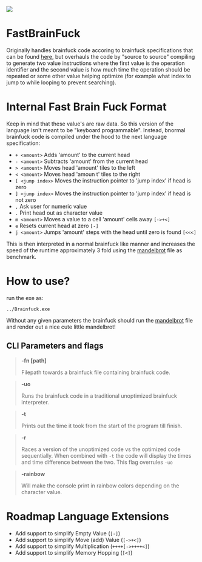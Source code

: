 ![](https://i.imgur.com/8MCFLt9.jpg)

# FastBrainFuck
Originally handles brainfuck code accoring to brainfuck specifications that can be found [here](https://github.com/brain-lang/brainfuck/blob/master/brainfuck.md), but overhauls the code by "source to source" compiling to generate two value instructions where the first value is the operation identifier and the second value is how much time the operation should be repeated or some other value helping optimize (for example what index to jump to while looping to prevent searching). 

# Internal Fast Brain Fuck Format

Keep in mind that these value's are raw data. So this version of the language isn't meant to be "keyboard programmable". Instead, bnormal brainfuck code is compiled under the hood to the next language specification:
- `+ <amount>` Adds 'amount' to the current head 
- `- <amount>` Subtracts 'amount' from the current head
- `> <amount>` Moves head 'amount' tiles to the left
- `< <amount>` Moves head 'amoun t' tiles to the right 
- `[ <jump index>` Moves the instruction pointer to 'jump index' if head is zero
- `] <jump index>` Moves the instruction pointer to 'jump index' if head is not zero
- `,` Ask user for numeric value
- `.` Print head out as character value
- `m <amount>` Moves a value to a cell 'amount' cells away `[->+<]`
- `e` Resets current head at zero `[-]`
- `j <amount>` Jumps 'amount' steps with the head until zero is found `[<<<]`

This is then interpreted in a normal brainfuck like manner and increases the speed of the runtime approximately 3 fold using the [mandelbrot](https://github.com/erikdubbelboer/brainfuck-jit/blob/master/mandelbrot.bf) file as benchmark.

# How to use?
run the exe as:
```
../Brainfuck.exe
```

Without any given parameters the brainfuck should run the [mandelbrot](https://github.com/erikdubbelboer/brainfuck-jit/blob/master/mandelbrot.bf) file and render out a nice cute little mandelbrot!

## CLI Parameters and flags
> **-fn [path]**
> 
> Filepath towards a brainfuck file containing brainfuck code.

> **-uo**
>
> Runs the brainfuck code in a traditional unoptimized brainfuck interpreter.

> **-t**
>
> Prints out the time it took from the start of the program till finish.

> **-r**
>
> Races a version of the unoptimized code vs the optimized code sequentially. When combined with `-t` the code will display the times and time difference between the two.
> This flag overrules `-uo`

> **-rainbow**
>
> Will make the console print in rainbow colors depending on the character value.


# Roadmap Language Extensions
- Add support to simplify Empty Value (`[-]`) 
- Add support to simplify Move (add) Value (`[->+<]`)
- Add support to simplify Multiplication (`++++[->++++<]`)
- Add support to simplify Memory Hopping (`[<]`)
